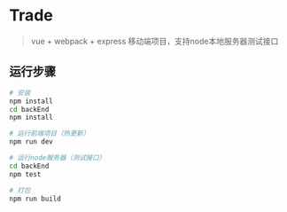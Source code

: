 # Trade

> vue + webpack + express 移动端项目，支持node本地服务器测试接口

## 运行步骤

``` bash
# 安装
npm install
cd backEnd
npm install

# 运行前端项目（热更新）
npm run dev

# 运行node服务器（测试接口）
cd backEnd
npm test

# 打包
npm run build
```
